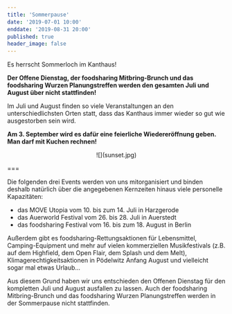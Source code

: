 ```yaml
---
title: 'Sommerpause'
date: '2019-07-01 10:00'
enddate: '2019-08-31 20:00'
published: true
header_image: false
---
```


Es herrscht Sommerloch im Kanthaus!

**Der Offene Dienstag, der foodsharing Mitbring-Brunch und das foodsharing Wurzen Planungstreffen werden den gesamten Juli und August über nicht stattfinden!**

Im Juli und August finden so viele Veranstaltungen an den unterschiedlichsten Orten statt, dass das Kanthaus immer wieder so gut wie ausgestorben sein wird.

**Am 3. September wird es dafür eine feierliche Wiedereröffnung geben. Man darf mit Kuchen rechnen!**

<div markdown="1" style="text-align:center;">
![](sunset.jpg)
</div>

===

Die folgenden drei Events werden von uns mitorganisiert und binden deshalb natürlich über die angegebenen Kernzeiten hinaus viele personelle Kapazitäten:
- das MOVE Utopia vom 10. bis zum 14. Juli in Harzgerode
- das Auerworld Festival vom 26. bis 28. Juli in Auerstedt
- das foodsharing Festival vom 16. bis zum 18. August in Berlin

Außerdem gibt es foodsharing-Rettungsaktionen für Lebensmittel, Camping-Equipment und mehr auf vielen kommerziellen Musikfestivals (z.B. auf dem Highfield, dem Open Flair, dem Splash und dem Melt), Klimagerechtigkeitsaktionen in Pödelwitz Anfang August und vielleicht sogar mal etwas Urlaub...

Aus diesem Grund haben wir uns entschieden den Offenen Dienstag für den kompletten Juli und August ausfallen zu lassen. Auch der foodsharing Mitbring-Brunch und das foodsharing Wurzen Planungstreffen werden in der Sommerpause nicht stattfinden.
